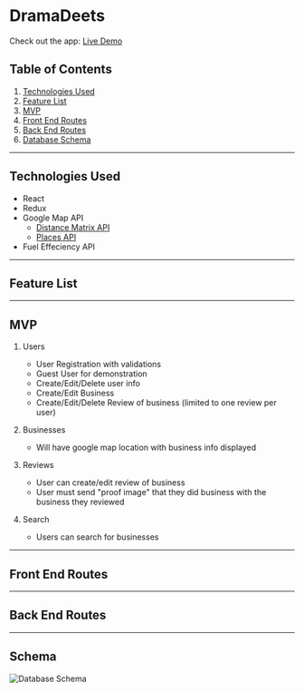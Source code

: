 # DramaDeets

Check out the app: [Live Demo]()

## Table of Contents

1. [Technologies Used](#technologies-used)
2. [Feature List](#feature-list)
3. [MVP](#mvp)
4. [Front End Routes](#front-end-routes)
5. [Back End Routes](#back-end-routes)
6. [Database Schema](#database-schema)

---

## **Technologies Used**

* React
* Redux
* Google Map API
  * [Distance Matrix API](https://developers.google.com/maps/documentation/distance-matrix/overview)
  * [Places API](https://developers.google.com/places/web-service/overview)
* Fuel Effeciency API

---

## **Feature List**

---

## **MVP**

1. Users

    * User Registration with validations
    * Guest User for demonstration
    * Create/Edit/Delete user info
    * Create/Edit Business
    * Create/Edit/Delete Review of business (limited to one review per user)

2. Businesses

    * Will have google map location with business info displayed

3. Reviews

    * User can create/edit review of business
    * User must send "proof image" that they did business with the business they reviewed 

4. Search

    * Users can search for businesses

---

## **Front End Routes**

---

## **Back End Routes**

---

## **Schema**

![Database Schema]()
